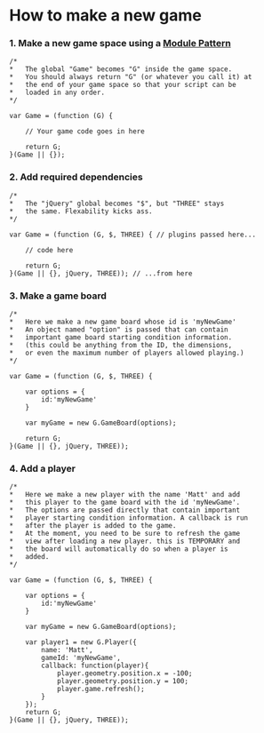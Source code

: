 # How to make a new game
### 1. Make a new game space using a [Module Pattern](http://www.adequatelygood.com/2010/3/JavaScript-Module-Pattern-In-Depth)

	/*
	*	The global "Game" becomes "G" inside the game space.
	*	You should always return "G" (or whatever you call it) at
	*	the end of your game space so that your script can be
	*	loaded in any order.
	*/
	
	var Game = (function (G) {
		
		// Your game code goes in here
		
		return G;
	}(Game || {});

### 2. Add required dependencies

	/*
	*	The "jQuery" global becomes "$", but "THREE" stays 
	*	the same. Flexability kicks ass.
	*/
	
	var Game = (function (G, $, THREE) { // plugins passed here...

		// code here
		
		return G;
	}(Game || {}, jQuery, THREE)); // ...from here
	
### 3. Make a game board

	/*
	*	Here we make a new game board whose id is 'myNewGame'
	*	An object named "option" is passed that can contain
	*	important game board starting condition information.
	*	(this could be anything from the ID, the dimensions,
	*	or even the maximum number of players allowed playing.)
	*/
	
	var Game = (function (G, $, THREE) { 
	
		var options = {
			id:'myNewGame'
		}
		
		var myGame = new G.GameBoard(options);
		
		return G;
	}(Game || {}, jQuery, THREE)); 
	
### 4. Add a player

	/*
	*	Here we make a new player with the name 'Matt' and add
	*	this player to the game board with the id 'myNewGame'.
	*	The options are passed directly that contain important
	* 	player starting condition information. A callback is run
	*	after the player is added to the game.
	*	At the moment, you need to be sure to refresh the game
	*	view after loading a new player. this is TEMPORARY and
	*	the board will automatically do so when a player is 
	*	added.
	*/
	
	var Game = (function (G, $, THREE) { 
	
		var options = {
			id:'myNewGame'
		}
		
		var myGame = new G.GameBoard(options);
		
		var player1 = new G.Player({
        	name: 'Matt',
	        gameId: 'myNewGame',
    	    callback: function(player){
        	    player.geometry.position.x = -100;
            	player.geometry.position.y = 100;
	            player.game.refresh();
        	}
    	});
		return G;
	}(Game || {}, jQuery, THREE)); 